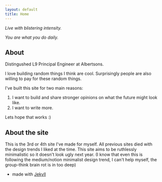 ```yaml
---
layout: default
title: Home
---
```

*Live with blistering intensity.*

*You are what you do daily.*

## About
Distingushed L9 Principal Engineer at Albertsons.

I love building random things I think are cool. Surprisingly people are also willing to pay for these random things.

I've built this site for two main reasons:
1. I want to build and share stronger opinions on what the future might look like.
2. I want to write more.

Lets hope that works :)

## About the site
This is the 3rd or 4th site I've made for myself. 
All previous sites died with the design trends I liked at the time.
This site aims to be ruthlessly minimalistic so it doesn't look ugly next year. (I know that even this is following the medium/notion minimalist design trend, I can't help myself, the group-think brain rot is in too deep)
- made with [Jekyll](https://jekyllrb.com/)
